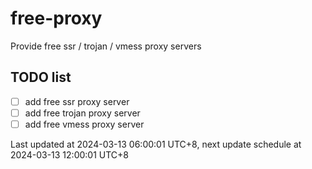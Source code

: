 
# free-proxy
Provide free ssr / trojan / vmess proxy servers


## TODO list
- [ ] add free ssr proxy server
- [ ] add free trojan proxy server
- [ ] add free vmess proxy server

Last updated at 2024-03-13 06:00:01 UTC+8, next update schedule at 2024-03-13 12:00:01 UTC+8

